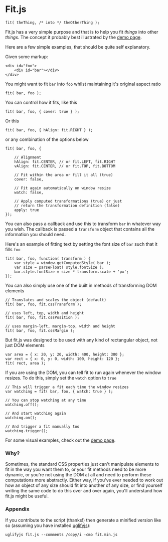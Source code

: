 # Fit.js

    fit( theThing, /* into */ theOtherThing );
    
Fit.js has a very simple purpose and that is to help you fit _things_ into other _things_. The concept it probably best illustrated by the [demo page](http://soulwire.github.io/fit.js/).

Here are a few simple examples, that should be quite self explanatory.

Given some markup:

    <div id="foo">
        <div id="bar"></div>
    </div>

You might want to fit `bar` into `foo` whilst maintaining it's original aspect ratio

    fit( bar, foo );
    
You can control how it fits, like this

    fit( bar, foo, { cover: true } );
    
Or this

    fit( bar, foo, { hAlign: fit.RIGHT } );
    
or any combination of the options below

    fit( bar, foo, {
        
        // Alignment
        hAlign: fit.CENTER, // or fit.LEFT, fit.RIGHT
        vAlign: fit.CENTER, // or fit.TOP, fit.BOTTOM
        
        // Fit within the area or fill it all (true)
        cover: false,

        // Fit again automatically on window resize
        watch: false,
        
        // Apply computed transformations (true) or just
        // return the transformation definition (false)
        apply: true
    });

You can also pass a callback and use this to transform `bar` in whatever way you wish. The callback is passed a `transform` object that contains all the information you should need.

Here's an example of fitting text by setting the font size of `bar` such that it fills `foo`

    fit( bar, foo, function( transform ) {
        var style = window.getComputedStyle( bar );
        var size = parseFloat( style.fontSize );
        bar.style.fontSize = size * transform.scale + 'px';
    });

You can also simply use one of the built in methods of transforming DOM elements

    // Translates and scales the object (default)
    fit( bar, foo, fit.cssTransform );
    
    // uses left, top, width and height
    fit( bar, foo, fit.cssPosition );
    
    // uses margin-left, margin-top, width and height
    fit( bar, foo, fit.cssMargin );
    
But fit.js was designed to be used with any kind of rectangular object, not just DOM elements

    var area = { x: 20, y: 20, width: 400, height: 300 };
    var rect = { x: 0, y: 0, width: 100, height: 120 };
    fit( rect, area );
    
If you are using the DOM, you can tell fit to run again whenever the window resizes. To do this, simply set the `watch` option to `true`

    // This will trigger a fit each time the window resizes
    var watching = fit( bar, foo, { watch: true } );
    
    // You can stop watching at any time
    watching.off();
    
    // And start watching again
    watching.on();
    
    // And trigger a fit manually too
    watching.trigger();
    
For some visual examples, check out the [demo page](http://soulwire.github.io/fit.js/).

### Why?

Sometimes, the standard CSS properties just can't manipulate elements to fit in the way you want them to, or your fit methods need to be more dynamic, or you're not using the DOM at all and need to perform these computations more abstractly. Either way, if you've ever needed to work out how an object of any size should fit into another of any size, or find yourself writing the same code to do this over and over again, you'll understand how fit.js might be useful.

### Appendix
    
If you contribute to the script (thanks!) then generate a minified version like so (assuming you have installed [uglifyjs](http://lisperator.net/uglifyjs/)):

    uglifyjs fit.js --comments /copy/i -cmo fit.min.js

